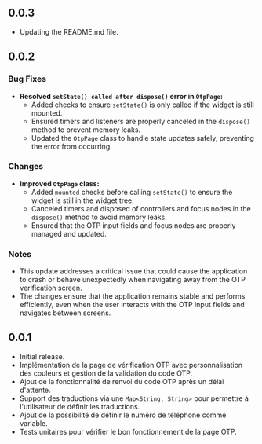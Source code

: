 

## 0.0.3

- Updating the README.md file.

## 0.0.2

### Bug Fixes

- **Resolved `setState() called after dispose()` error in `OtpPage`:**
  - Added checks to ensure `setState()` is only called if the widget is still mounted.
  - Ensured timers and listeners are properly canceled in the `dispose()` method to prevent memory leaks.
  - Updated the `OtpPage` class to handle state updates safely, preventing the error from occurring.

### Changes

- **Improved `OtpPage` class:**
  - Added `mounted` checks before calling `setState()` to ensure the widget is still in the widget tree.
  - Canceled timers and disposed of controllers and focus nodes in the `dispose()` method to avoid memory leaks.
  - Ensured that the OTP input fields and focus nodes are properly managed and updated.

### Notes

- This update addresses a critical issue that could cause the application to crash or behave unexpectedly when navigating away from the OTP verification screen.
- The changes ensure that the application remains stable and performs efficiently, even when the user interacts with the OTP input fields and navigates between screens.

## 0.0.1

- Initial release.
- Implémentation de la page de vérification OTP avec personnalisation des couleurs et gestion de la validation du code OTP.
- Ajout de la fonctionnalité de renvoi du code OTP après un délai d'attente.
- Support des traductions via une `Map<String, String>` pour permettre à l'utilisateur de définir les traductions.
- Ajout de la possibilité de définir le numéro de téléphone comme variable.
- Tests unitaires pour vérifier le bon fonctionnement de la page OTP.

